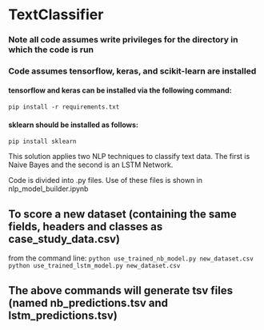 # TextClassifier
### Note all code assumes write privileges for the directory in which the code is run
### Code assumes tensorflow, keras, and scikit-learn are installed
#### tensorflow and keras can be installed via the following command:
`pip install -r requirements.txt`
#### sklearn should be installed as follows:
`pip install sklearn`

This solution applies two NLP techniques to classify text data. The first is Naive Bayes and the second is an LSTM Network.

Code is divided into .py files. Use of these files is shown in nlp_model_builder.ipynb

## To score a new dataset (containing the same fields, headers and classes as case_study_data.csv)
from the command line:
`python use_trained_nb_model.py new_dataset.csv`
`python use_trained_lstm_model.py new_dataset.csv`

## The above commands will generate tsv files (named nb_predictions.tsv and lstm_predictions.tsv)